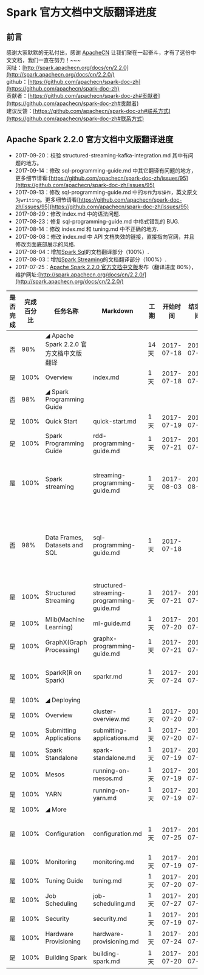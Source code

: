 # Spark 官方文档中文版翻译进度

## 前言

感谢大家默默的无私付出，感谢 [ApacheCN](htttp://www.apachecn.org) 让我们聚在一起奋斗，才有了这份中文文档，我们一直在努力！\~\~\~  
网址：[http://spark.apachecn.org/docs/cn/2.2.0](http://spark.apachecn.org/docs/cn/2.2.0/)  
github：[https://github.com/apachecn/spark-doc-zh](https://github.com/apachecn/spark-doc-zh)  
贡献者：[https://github.com/apachecn/spark-doc-zh#贡献者](https://github.com/apachecn/spark-doc-zh#贡献者)  
建议反馈：[https://github.com/apachecn/spark-doc-zh#联系方式](https://github.com/apachecn/spark-doc-zh#联系方式)

## Apache Spark 2.2.0 官方文档中文版翻译进度

*   2017-09-20：校验 structured-streaming-kafka-integration.md 其中有问题的地方。
*   2017-09-14：修改 sql-programming-guide.md 中其它翻译有问题的地方，更多细节请看:[https://github.com/apachecn/spark-doc-zh/issues/95](https://github.com/apachecn/spark-doc-zh/issues/95)
*   2017-09-13：修改 sql-programming-guide.md 中的`写作`为`写操作`，英文原文为`writing`。更多细节请看[https://github.com/apachecn/spark-doc-zh/issues/95](https://github.com/apachecn/spark-doc-zh/issues/95)
*   2017-08-29：修改 index.md 中的语法问题.
*   2017-08-23：修复 sql-programming-guide.md 中格式错乱的 BUG.
*   2017-08-14：修改 index.md 和 tuning.md 中不正确的地方.
*   2017-08-08：修改 index.md 中 API 文档失效的链接，直接指向官网，并且修改页面底部展示的风格.
*   2017-08-04：增加[Spark Sql](http://spark.apachecn.org/docs/cn/2.2.0/sql-programming-guide.html)的文档翻译部分（100%）.
*   2017-08-03：增加[Spark Streaming](http://spark.apachecn.org/docs/cn/2.2.0/streaming-programming-guide.html)的文档翻译部分（100%）.
*   2017-07-25：[Apache Spark 2.2.0 官方文档中文版](http://spark.apachecn.org/docs/cn/2.2.0/)发布（翻译进度 80%），维护网址:[http://spark.apachecn.org/docs/cn/2.2.0/](http://spark.apachecn.org/docs/cn/2.2.0/)

| 是否完成 | 完成百分比 | 任务名称 | Markdown | 工期 | 开始时间 | 结束时间 | 贡献者 | 备注 |
| --- | --- | --- | --- | --- | --- | --- | --- | --- |
| 否 | 98% | ◢ Apache Spark 2.2.0 官方文档中文版翻译 |  | 14 天 | 2017-07-18 | 2017-07-31 |  |  |
| 是 | 100% | Overview | index.md | 1 天 | 2017-07-18 | 2017-07-18 | [@wangyangting](https://github.com/wangyangting)（那伊抹微笑）|  |
| 否 | 98% | ◢ Spark Programming Guide |  |  |  |  |  |  |
| 是 | 100% | Quick Start | quick-start.md | 1 天 | 2017-07-19 | 2017-07-19 | [@wangyangting](https://github.com/wangyangting)（那伊抹微笑）|  |
| 是 | 100% | Spark Programming Guide | rdd-programming-guide.md | 1 天 | 2017-07-21 | 2017-07-21 | [@wangyangting](https://github.com/wangyangting)（那伊抹微笑）|  |
| 是 | 100% | Spark streaming | streaming-programming-guide.md | 1 天 | 2017-08-03 | 2017-08-03 | [@wangyangting](https://github.com/wangyangting)（那伊抹微笑）<br>[@jiangzhonglian](https://github.com/jiangzhonglian)（片刻）<br>[@chenyyx](https://github.com/chenyyx)（Joy yx）|  |
| 否 | 98% | Data Frames, Datasets and SQL | sql-programming-guide.md | 1 天 | 2017-07-18 |  | [@qinchaofeng](https://github.com/qinchaofeng)（qinchaofeng）<br>[@chenyyx](https://github.com/chenyyx)（Joy yx）<br>[@jiangzhonglian](https://github.com/jiangzhonglian)（片刻）<br>[@wangyangting](https://github.com/wangyangting)（那伊抹微笑）|  |
| 是 | 100% | Structured Streaming | structured-streaming-programming-guide.md | 1 天 | 2017-07-21 | 2017-07-21 | [@chenyyx](https://github.com/chenyyx)（Joy yx）|  |
| 是 | 100% | Mlib(Machine Learning) | ml-guide.md | 1 天 | 2017-07-20 | 2017-07-20 | [@chenyyx](https://github.com/chenyyx)（Joy yx）|  |
| 是 | 100% | GraphX(Graph Processing) | graphx-programming-guide.md | 1 天 | 2017-07-21 | 2017-07-21 | [@jiangzhonglian](https://github.com/jiangzhonglian)（片刻）|  |
| 是 | 100% | SparkR(R on Spark) | sparkr.md | 1 天 | 2017-07-24 | 2017-07-24 | [@kris37](https://github.com/kris37)（kris37）<br>[@wangyangting](https://github.com/wangyangting)（那伊抹微笑）|  |
| 是 | 100% | ◢ Deploying |  |  |  |  |  |  |
| 是 | 100% | Overview | cluster-overview.md | 1 天 | 2017-07-20 | 2017-07-20 | [@huangtianan](https://github.com/huangtianan)（huangtianan）|  |
| 是 | 100% | Submitting Applications | submitting-applications.md | 1 天 | 2017-07-20 | 2017-07-20 | [@sehriff](https://github.com/sehriff)（sehriff）|  |
| 是 | 100% | Spark Standalone | spark-standalone.md | 1 天 | 2017-07-19 | 2017-07-19 | [@chenyyx](https://github.com/chenyyx)（Joy yx）|  |
| 是 | 100% | Mesos | running-on-mesos.md | 1 天 | 2017-07-19 | 2017-07-19 | [@chenyyx](https://github.com/chenyyx)（Joy yx）|  |
| 是 | 100% | YARN | running-on-yarn.md | 1 天 | 2017-07-19 | 2017-07-19 | [@wangyangting](https://github.com/wangyangting)（那伊抹微笑）|  |
| 是 | 100% | ◢ More |  |  |  |  |  |  |
| 是 | 100% | Configuration | configuration.md | 1 天 | 2017-07-25 | 2017-07-25 | [@chenyyx](https://github.com/chenyyx)（Joy yx）<br>[@jiangzhonglian](https://github.com/jiangzhonglian)（片刻）|  |
| 是 | 100% | Monitoring | monitoring.md | 1 天 | 2017-07-19 | 2017-07-19 | [@jiangzhonglian](https://github.com/jiangzhonglian)（片刻）|  |
| 是 | 100% | Tuning Guide | tuning.md | 1 天 | 2017-07-20 | 2017-07-20 | [@jiangzhonglian](https://github.com/jiangzhonglian)（片刻）|  |
| 是 | 100% | Job Scheduling | job-scheduling.md | 1 天 | 2017-07-27 | 2017-07-27 | [@stealthsMrs](https://github.com/stealthsMrs)（stealthsMrs）|  |
| 是 | 100% | Security | security.md | 1 天 | 2017-07-19 | 2017-07-19 | [@wangyangting](https://github.com/wangyangting)（那伊抹微笑）|  |
| 是 | 100% | Hardware Provisioning | hardware-provisioning.md | 1 天 | 2017-07-24 | 2017-07-24 | [@huangtianan](https://github.com/huangtianan)（huangtianan）|  |
| 是 | 100% | Building Spark | building-spark.md | 1 天 | 2017-07-20 | 2017-07-20 | [@chenyyx](https://github.com/chenyyx)（Joy yx）|  |